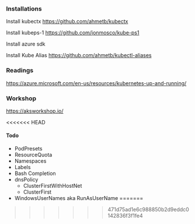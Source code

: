 ### Installations
Install kubectx  https://github.com/ahmetb/kubectx</p>
Install kubeps-1 https://github.com/jonmosco/kube-ps1</p>
Install azure sdk </p>
Install Kube Alias https://github.com/ahmetb/kubectl-aliases</p>

### Readings
https://azure.microsoft.com/en-us/resources/kubernetes-up-and-running/

### Workshop
https://aksworkshop.io/

<<<<<<< HEAD
#### Todo
- PodPresets
- ResourceQuota
- Namespaces
- Labels
- Bash Completion
- dnsPolicy
  - ClusterFirstWithHostNet
  - ClusterFirst
- WindowsUserNames aka RunAsUserName
=======

>>>>>>> 471d75ad1e6c988850b2d9eddc0142836f3f1fe4
